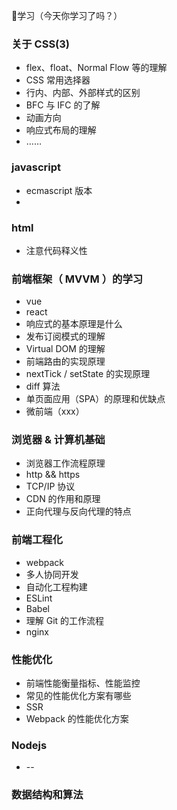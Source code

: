  👀学习（今天你学习了吗？）

### 关于 CSS(3) 

* flex、float、Normal Flow 等的理解
* CSS 常用选择器
* 行内、内部、外部样式的区别
* BFC 与 IFC 的了解
* 动画方向
* 响应式布局的理解
* ……

### javascript

* ecmascript 版本
* 

### html

* 注意代码释义性

### 前端框架（ MVVM ）的学习

* vue
* react
* 响应式的基本原理是什么
* 发布订阅模式的理解
* Virtual DOM 的理解
* 前端路由的实现原理
* nextTick / setState 的实现原理
* diff 算法
* 单页面应用（SPA）的原理和优缺点
* 微前端（xxx）

### 浏览器 & 计算机基础

* 浏览器工作流程原理
* http && https 
* TCP/IP 协议
* CDN 的作用和原理
* 正向代理与反向代理的特点

### 前端工程化

* webpack
* 多人协同开发
* 自动化工程构建
* ESLint
* Babel
* 理解 Git 的工作流程
* nginx 

### 性能优化

* 前端性能衡量指标、性能监控
* 常见的性能优化方案有哪些
* SSR
* Webpack 的性能优化方案


### Nodejs

* --

### 数据结构和算法